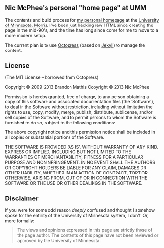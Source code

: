 ## Nic McPhee's personal "home page" at UMM

The contents and build process for [my personal homepage](http://www.morris.umn.edu/~mcphee) at the [University of Minnesota, Morris](http://www.morris.umn.edu/).
I've been just hacking raw HTML since creating the page in the mid-90's, and the time has long since come for me
to move to a more modern setup.

The current plan is to use [Octopress](http://octopress.org) (based on [Jekyll](https://github.com/mojombo/jekyll))
to manage the content.

## License
(The MIT License – borrowed from Octopress)

Copyright © 2009-2013 Brandon Mathis
Copyright © 2013 Nic McPhee

Permission is hereby granted, free of charge, to any person obtaining a copy of this software and associated documentation files (the ‘Software’), to deal in the Software without restriction, including without limitation the rights to use, copy, modify, merge, publish, distribute, sublicense, and/or sell copies of the Software, and to permit persons to whom the Software is furnished to do so, subject to the following conditions:

The above copyright notice and this permission notice shall be included in all copies or substantial portions of the Software.

THE SOFTWARE IS PROVIDED ‘AS IS’, WITHOUT WARRANTY OF ANY KIND, EXPRESS OR IMPLIED, INCLUDING BUT NOT LIMITED TO THE WARRANTIES OF MERCHANTABILITY, FITNESS FOR A PARTICULAR PURPOSE AND NONINFRINGEMENT. IN NO EVENT SHALL THE AUTHORS OR COPYRIGHT HOLDERS BE LIABLE FOR ANY CLAIM, DAMAGES OR OTHER LIABILITY, WHETHER IN AN ACTION OF CONTRACT, TORT OR OTHERWISE, ARISING FROM, OUT OF OR IN CONNECTION WITH THE SOFTWARE OR THE USE OR OTHER DEALINGS IN THE SOFTWARE.

## Disclaimer

If you were for some odd reason _deeply_ confused and thought I somehow spoke for the entirity of the University
of Minnesota system, I don't. Or, more formally:

> The views and opinions expressed in this page are strictly those of the page author. The contents of this page have not been reviewed or approved by the University of Minnesota.

<!--
#### If you want to be awesome.
- Proudly display the 'Powered by Octopress' credit in the footer.
- Add your site to the Wiki so we can watch the community grow.
-->
